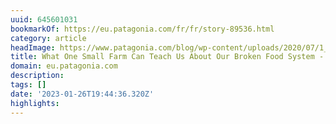```yaml
---
uuid: 645601031
bookmarkOf: https://eu.patagonia.com/fr/fr/story-89536.html
category: article
headImage: https://www.patagonia.com/blog/wp-content/uploads/2020/07/1_dsc04852-copie-1-1024x683.jpg
title: What One Small Farm Can Teach Us About Our Broken Food System - Patagonia Stories
domain: eu.patagonia.com
description:
tags: []
date: '2023-01-26T19:44:36.320Z'
highlights:
---
```




